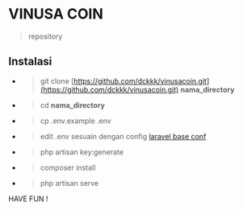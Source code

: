 # VINUSA COIN
> repository

## Instalasi
- > git clone [https://github.com/dckkk/vinusacoin.git](https://github.com/dckkk/vinusacoin.git) **nama_directory**
- > cd **nama_directory**
- > cp .env.example .env
- > edit .env sesuain dengan config [laravel base conf](https://laravel.com/docs/5.4/configuration)
- > php artisan key:generate
- > composer install
- > php artisan serve

HAVE FUN !
